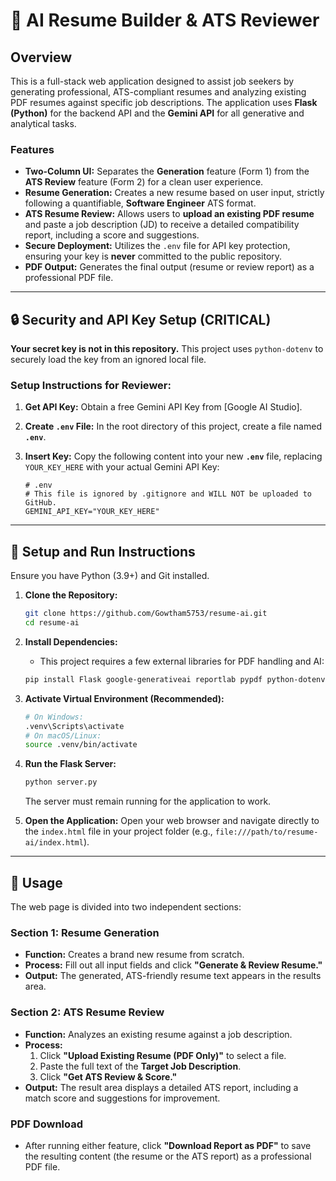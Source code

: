 # 🧠 AI Resume Builder & ATS Reviewer

## Overview

This is a full-stack web application designed to assist job seekers by generating professional, ATS-compliant resumes and analyzing existing PDF resumes against specific job descriptions. The application uses **Flask (Python)** for the backend API and the **Gemini API** for all generative and analytical tasks.

### Features

  * **Two-Column UI:** Separates the **Generation** feature (Form 1) from the **ATS Review** feature (Form 2) for a clean user experience.
  * **Resume Generation:** Creates a new resume based on user input, strictly following a quantifiable, **Software Engineer** ATS format.
  * **ATS Resume Review:** Allows users to **upload an existing PDF resume** and paste a job description (JD) to receive a detailed compatibility report, including a score and suggestions.
  * **Secure Deployment:** Utilizes the `.env` file for API key protection, ensuring your key is **never** committed to the public repository.
  * **PDF Output:** Generates the final output (resume or review report) as a professional PDF file.

-----

## 🔒 Security and API Key Setup (CRITICAL)

**Your secret key is not in this repository.** This project uses `python-dotenv` to securely load the key from an ignored local file.

### Setup Instructions for Reviewer:

1.  **Get API Key:** Obtain a free Gemini API Key from [Google AI Studio].

2.  **Create `.env` File:** In the root directory of this project, create a file named **`.env`**.

3.  **Insert Key:** Copy the following content into your new **`.env`** file, replacing `YOUR_KEY_HERE` with your actual Gemini API Key:

    ```env
    # .env
    # This file is ignored by .gitignore and WILL NOT be uploaded to GitHub.
    GEMINI_API_KEY="YOUR_KEY_HERE"
    ```

-----

## 🚀 Setup and Run Instructions

Ensure you have Python (3.9+) and Git installed.

1.  **Clone the Repository:**

    ```bash
    git clone https://github.com/Gowtham5753/resume-ai.git
    cd resume-ai
    ```

2.  **Install Dependencies:**

      * This project requires a few external libraries for PDF handling and AI:

    <!-- end list -->

    ```bash
    pip install Flask google-generativeai reportlab pypdf python-dotenv
    ```

3.  **Activate Virtual Environment (Recommended):**

    ```bash
    # On Windows:
    .venv\Scripts\activate
    # On macOS/Linux:
    source .venv/bin/activate
    ```

4.  **Run the Flask Server:**

    ```bash
    python server.py
    ```

    The server must remain running for the application to work.

5.  **Open the Application:** Open your web browser and navigate directly to the `index.html` file in your project folder (e.g., `file:///path/to/resume-ai/index.html`).

-----

## 📝 Usage

The web page is divided into two independent sections:

### Section 1: Resume Generation

  * **Function:** Creates a brand new resume from scratch.
  * **Process:** Fill out all input fields and click **"Generate & Review Resume."**
  * **Output:** The generated, ATS-friendly resume text appears in the results area.

### Section 2: ATS Resume Review

  * **Function:** Analyzes an existing resume against a job description.
  * **Process:**
    1.  Click **"Upload Existing Resume (PDF Only)"** to select a file.
    2.  Paste the full text of the **Target Job Description**.
    3.  Click **"Get ATS Review & Score."**
  * **Output:** The result area displays a detailed ATS report, including a match score and suggestions for improvement.

### PDF Download

  * After running either feature, click **"Download Report as PDF"** to save the resulting content (the resume or the ATS report) as a professional PDF file.
